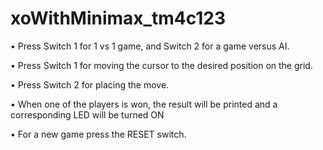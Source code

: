 # xoWithMinimax_tm4c123 #
•	Press Switch 1 for 1 vs 1 game, and Switch 2 for a game versus AI.

•	Press Switch 1 for moving the cursor to the desired position on the grid.

•	Press Switch 2 for placing the move.

•	When one of the players is won, the result will be printed and a corresponding LED will be turned ON

•	For a new game press the RESET switch.
